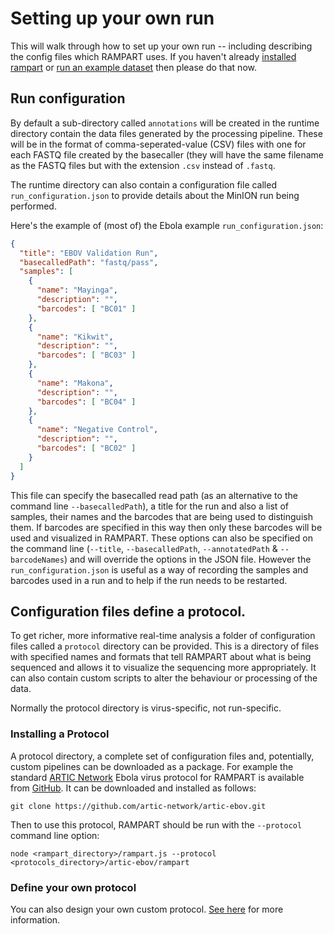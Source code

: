 # Setting up your own run

This will walk through how to set up your own run -- including describing the config files which RAMPART uses.
If you haven't already [installed rampart](installation) or [run an example dataset](examples) then please do that now.

## Run configuration

By default a sub-directory called `annotations` will be created in the runtime directory contain the data files generated by the processing pipeline.
These will be in the format of comma-seperated-value (CSV) files with one for each FASTQ file created by the basecaller (they will have the same filename as the FASTQ files but with the extension `.csv` instead of `.fastq`. 

The runtime directory can also contain a configuration file called `run_configuration.json` to provide details about the MinION run being performed. 


Here's the example of (most of) the Ebola example `run_configuration.json`:

```json
{
  "title": "EBOV Validation Run",
  "basecalledPath": "fastq/pass",
  "samples": [
    {
      "name": "Mayinga",
      "description": "",
      "barcodes": [ "BC01" ]
    },
    {
      "name": "Kikwit",
      "description": "",
      "barcodes": [ "BC03" ]
    },
    {
      "name": "Makona",
      "description": "",
      "barcodes": [ "BC04" ]
    },
    {
      "name": "Negative Control",
      "description": "",
      "barcodes": [ "BC02" ]
    }
  ]
}
```

This file can specify the basecalled read path (as an alternative to the command line `--basecalledPath`), a title for the run and also a list of samples, their names and the barcodes that are being used to distinguish them.
If barcodes are specified in this way then only these barcodes will be used and visualized in RAMPART.
These options can also be specified on the command line (`--title`, `--basecalledPath`, `--annotatedPath` & `--barcodeNames`) and will override the options in the JSON file. However the `run_configuration.json` is useful as a way of recording the samples and barcodes used in a run and to help if the run needs to be restarted.

## Configuration files define a protocol.

To get richer, more informative real-time analysis a folder of configuration files called a `protocol` directory can be provided.
This is a directory of files with specified names and formats that tell RAMPART about what is being sequenced and allows it to visualize the sequencing more appropriately. 
It can also contain custom scripts to alter the behaviour or processing of the data.

Normally the protocol directory is virus-specific, not run-specific.

### Installing a Protocol

A protocol directory, a complete set of configuration files and, potentially, custom pipelines can be downloaded as a package. For example the standard [ARTIC Network](http://artic.network/) Ebola virus protocol for RAMPART is available from [GitHub](https://github.com/artic-network/artic-ebov/). It can be downloaded and installed as follows:

```
git clone https://github.com/artic-network/artic-ebov.git
``` 

Then to use this protocol, RAMPART should be run with the `--protocol` command line option:

```
node <rampart_directory>/rampart.js --protocol <protocols_directory>/artic-ebov/rampart
```



### Define your own protocol

You can also design your own custom protocol. [See here](protocols) for more information.



